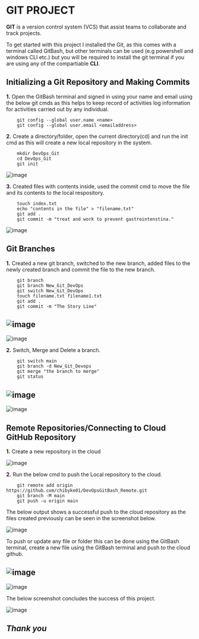# GIT PROJECT

**GIT** is a version control system (VCS) that assist teams to collaborate and track projects.

To get started with this project I installed the Git, as this comes with a terminal called GitBash, but other terminals can be used (e.g powershell and windows CLI etc.) but you will be required to install the git terminal if you are using any of the compartiable **CLI**.


## Initializing a Git Repository and Making Commits

**1.** Open the GitBash terminal and signed in using your name and email using the below git cmds as this helps to keep record of activities log information for activities carried out by any individual. 

        git config --global user.name <name>
        git config --global user.email <emailaddress>


**2.** Create a directory/folder, open the current directory(cd) and run the init cmd as this will create a new local repository in the system. 

        mkdir DevOps_Git
        cd DevOps_Git
        git init

![image](https://github.com/chibyke01/DevOps_Projects/assets/103823637/eea24879-113f-4591-b56e-46f723a096da)


**3.** Created files with contents inside, used the commit cmd to move the file and its contents to the local respository. 

        touch index.txt
        echo "contents in the file" > "filename.txt"
        git add .
        git commit -m "treat and work to prevent gastrointenstina."

![image](https://github.com/chibyke01/DevOps_Projects/assets/103823637/c7ae11b6-2f0f-41e1-b01f-2396dd946ba4)


## Git Branches
**1.** Created a new git branch, switched to the new branch, added files to the newly created branch and commit the file to the new branch.

        git branch
        git branch New_Git_DevOps
        git switch New_Git_DevOps
        touch filename.txt filename1.txt
        git add .
        git commit -m "The Story Line"

![image](https://github.com/chibyke01/DevOps_Projects/assets/103823637/da1eaa09-23a6-4d4d-b4cd-3968afb187df)
----
![image](https://github.com/chibyke01/DevOps_Projects/assets/103823637/6628d9dd-3d9a-4327-bebb-c0c3ce611e50)


**2.** Switch, Merge and Delete a branch.

        git switch main
        git branch -d New_Git_Devops 
        git merge "the branch to merge"
        git status

![image](https://github.com/chibyke01/DevOps_Projects/assets/103823637/e312f59e-8743-4173-b936-61b13a496e3d)
----
![image](https://github.com/chibyke01/DevOps_Projects/assets/103823637/91545846-1b8d-4258-b991-936e9f63d879)


## Remote Repositories/Connecting to Cloud GitHub Repository

**1.** Create a new repository in the cloud

![image](https://github.com/chibyke01/DevOps_Projects/assets/103823637/4fdd815c-997f-4015-94f6-0af1b84ad442)


**2.** Run the below cmd to push the Local repository to the cloud.

        git remote add origin https://github.com/chibyke01/DevOpsGitBash_Remote.git
        git branch -M main
        git push -u origin main

The below output shows a successful push to the cloud repository as the files created previously can be seen in the screenshot below.

![image](https://github.com/chibyke01/DevOps_Projects/assets/103823637/4b1742f7-adbe-43ae-8276-b55b1ee6d835)


To push or update any file or folder this can be done using the GitBash terminal, create a new file using the GitBash terminal and push to the cloud github.

![image](https://github.com/chibyke01/DevOps_Projects/assets/103823637/39a6f3bf-0c5c-4fa9-b4bd-1797b9686b43)
----
![image](https://github.com/chibyke01/DevOps_Projects/assets/103823637/42c6edc5-cbd4-462f-bbcf-f6ce7ceb676b)


The below screenshot concludes the success of this project.

![image](https://github.com/chibyke01/DevOps_Projects/assets/103823637/3a3db8cc-8101-4452-822f-400a2326e061)






## _Thank you_






